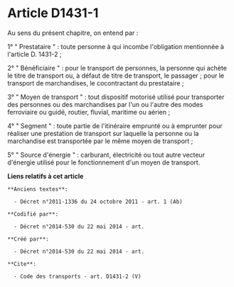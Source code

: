# Article D1431-1

Au sens du présent chapitre, on entend par : 

1° " Prestataire " : toute personne à qui incombe l'obligation mentionnée à l'article D. 1431-2 ; 

2° " Bénéficiaire " : pour le transport de personnes, la personne qui achète le titre de transport ou, à défaut de titre de
transport, le passager ; pour le transport de marchandises, le cocontractant du prestataire ; 

3° " Moyen de transport " : tout dispositif motorisé utilisé pour transporter des personnes ou des marchandises par l'un ou
l'autre des modes ferroviaire ou guidé, routier, fluvial, maritime ou aérien ; 

4° " Segment " : toute partie de l'itinéraire emprunté ou à emprunter pour réaliser une prestation de transport sur laquelle
la personne ou la marchandise est transportée par le même moyen de transport ; 

5° " Source d'énergie " : carburant, électricité ou tout autre vecteur d'énergie utilisé pour le fonctionnement d'un moyen de
transport.

**Liens relatifs à cet article**

	**Anciens textes**:

	  - Décret n°2011-1336 du 24 octobre 2011 - art. 1 (Ab)

	**Codifié par**:

	  - Décret n°2014-530 du 22 mai 2014 - art.

	**Créé par**:

	  - Décret n°2014-530 du 22 mai 2014 - art.

	**Cite**:

	  - Code des transports - art. D1431-2 (V)
